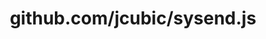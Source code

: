 ---
layout: post
title: github.com/jcubic/sysend.js
categories: link
tags: [انگلیسی, برنامه‌نویسی]
---